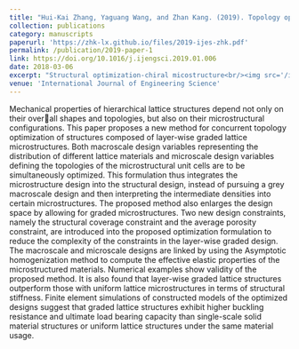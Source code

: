 ```yaml
---
title: "Hui-Kai Zhang, Yaguang Wang, and Zhan Kang. (2019). Topology optimization for concurrent design of layer-wise graded lattice materials and structures. International Journal of Engineering Science 138: 26-49."
collection: publications
category: manuscripts
paperurl: 'https://zhk-lx.github.io/files/2019-ijes-zhk.pdf'
permalink: /publication/2019-paper-1
link: https://doi.org/10.1016/j.ijengsci.2019.01.006
date: 2018-03-06
excerpt: "Structural optimization-chiral micostructure<br/><img src='/images/2019-ijes-zhk.png'>"
venue: 'International Journal of Engineering Science'
---
```


Mechanical properties of hierarchical lattice structures depend not only on their overall shapes and topologies, but also on their microstructural configurations. This paper proposes a new method for concurrent topology optimization of structures composed of layer-wise graded lattice microstructures. Both macroscale design variables representing the distribution of different lattice materials and microscale design variables defining the topologies of the microstructural unit cells are to be simultaneously optimized. This formulation thus integrates the microstructure design into the structural design, instead
of pursuing a grey macroscale design and then interpreting the intermediate densities into certain microstructures. The proposed method also enlarges the design space by allowing for graded microstructures. Two new design constraints, namely the structural coverage constraint and the average porosity constraint, are introduced into the proposed optimization formulation to reduce the complexity of the constraints in the layer-wise graded design. The macroscale and microscale designs are linked by using the Asymptotic homogenization method to compute the effective elastic properties of the microstructured
materials. Numerical examples show validity of the proposed method. It is also found that layer-wise graded lattice structures outperform those with uniform lattice microstructures in terms of structural stiffness. Finite element simulations of constructed models of the optimized designs suggest that graded lattice structures exhibit higher buckling resistance
and ultimate load bearing capacity than single-scale solid material structures or uniform lattice structures under the same material usage.